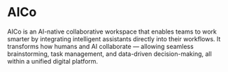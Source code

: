 # AICo
AICo is an AI-native collaborative workspace that enables teams to work smarter by integrating intelligent assistants directly into their workflows. It transforms how humans and AI collaborate — allowing seamless brainstorming, task management, and data-driven decision-making, all within a unified digital platform.
